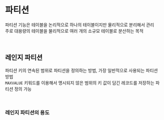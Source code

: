# 파티션
파티션 기능은 테이블을 논리적으로 하나의 테이블이지만 물리적으로 분리해서 관리  
주로 대용량의 테이블을 물리적으로 여러 개의 소규모 테이블로 분산하는 목적  

<br>

## 레인지 파티션
파티션 키의 연속된 범위로 파티션을 정의하는 방법, 가장 일반적으로 사용되는 파티션 방법  
`MAXVALUE` 키워드를 이용해서 명시되지 않은 범위의 키 값이 담긴 레코드를 저장하는 파티션 정의 가능  

<br>

### 레인지 파티션의 용도

























